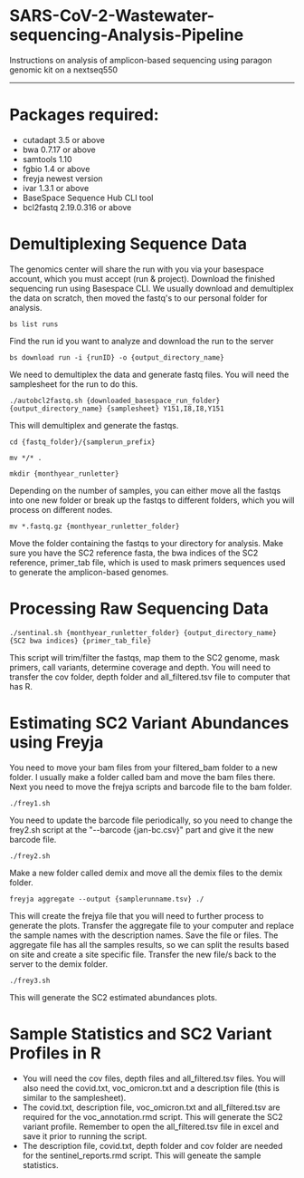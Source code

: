 # SARS-CoV-2-Wastewater-sequencing-Analysis-Pipeline
Instructions on analysis of amplicon-based sequencing using paragon genomic kit on a nextseq550 

------------
# Packages required:
- cutadapt 3.5 or above
- bwa 0.7.17 or above
- samtools 1.10
- fgbio 1.4 or above
- freyja newest version
- ivar 1.3.1 or above
- BaseSpace Sequence Hub CLI tool 
- bcl2fastq 2.19.0.316 or above

# Demultiplexing Sequence Data
The genomics center will share the run with you via your basespace account, which you must accept (run & project). Download the finished sequencing run using Basespace CLI. We usually download and demultiplex the data on scratch, then moved the fastq's to our personal folder for analysis.
```
bs list runs
```
Find the run id you want to analyze and download the run to the server
```
bs download run -i {runID} -o {output_directory_name}
```
We need to demultiplex the data and generate fastq files. You will need the samplesheet for the run to do this.
```
./autobcl2fastq.sh {downloaded_basespace_run_folder} {output_directory_name} {samplesheet} Y151,I8,I8,Y151
```
This will demultiplex and generate the fastqs.
```
cd {fastq_folder}/{samplerun_prefix} 
```
```
mv */* .
```
```
mkdir {monthyear_runletter} 
```
Depending on the number of samples, you can either move all the fastqs into one new folder or break up the fastqs to different folders, which you will process on different nodes.
```
mv *.fastq.gz {monthyear_runletter_folder} 
```
Move the folder containing the fastqs to your directory for analysis. Make sure you have the SC2 reference fasta, the bwa indices of the SC2 reference, primer_tab file, which is used to mask primers sequences used to generate the amplicon-based genomes.

# Processing Raw Sequencing Data
```
./sentinal.sh {monthyear_runletter_folder} {output_directory_name} {SC2 bwa indices} {primer_tab_file}
```
This script will trim/filter the fastqs, map them to the SC2 genome, mask primers, call variants, determine coverage and depth.
You will need to transfer the cov folder, depth folder and all_filtered.tsv file to computer that has R.

# Estimating SC2 Variant Abundances using Freyja
You need to move your bam files from your filtered_bam folder to a new folder. I usually make a folder called bam and move the bam files there. Next you need to move the frejya scripts and barcode file to the bam folder.
```
./frey1.sh
```
You need to update the barcode file periodically, so you need to change the frey2.sh script at the "--barcode {jan-bc.csv}" part and give it the new barcode file.
```
./frey2.sh
```
Make a new folder called demix and move all the demix files to the demix folder.
```
freyja aggregate --output {samplerunname.tsv} ./
```
This will create the frejya file that you will need to further process to generate the plots.
Transfer the aggregate file to your computer and replace the sample names with the description names. Save the file or files. The aggregate file has all the samples results, so we can split the results based on site and create a site specific file. Transfer the new file/s back to the server to the demix folder.
```
./frey3.sh
```
This will generate the SC2 estimated abundances plots. 

# Sample Statistics and SC2 Variant Profiles in R
- You will need the cov files, depth files and all_filtered.tsv files. You will also need the covid.txt, voc_omicron.txt and a description file (this is similar to the samplesheet).
- The covid.txt, description file, voc_omicron.txt and all_filtered.tsv are required for the voc_annotation.rmd script. This will generate the SC2 variant profile. Remember to open the all_filtered.tsv file in excel and save it prior to running the script.
- The description file, covid.txt, depth folder and cov folder are needed for the sentinel_reports.rmd script. This will geneate the sample statistics.



